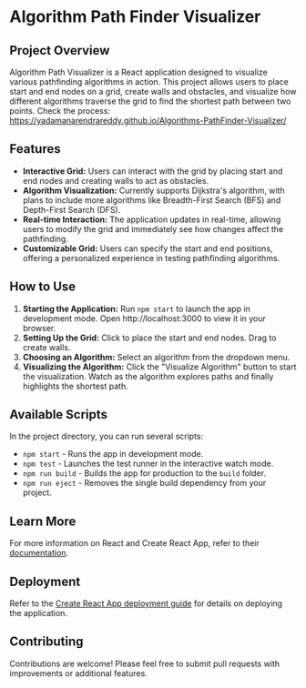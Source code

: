 # Algorithm Path Finder Visualizer

## Project Overview

Algorithm Path Visualizer is a React application designed to visualize various pathfinding algorithms in action. This project allows users to place start and end nodes on a grid, create walls and obstacles, and visualize how different algorithms traverse the grid to find the shortest path between two points. Check the process: https://yadamanarendrareddy.github.io/Algorithms-PathFinder-Visualizer/

## Features

- **Interactive Grid:** Users can interact with the grid by placing start and end nodes and creating walls to act as obstacles.
- **Algorithm Visualization:** Currently supports Dijkstra's algorithm, with plans to include more algorithms like Breadth-First Search (BFS) and Depth-First Search (DFS).
- **Real-time Interaction:** The application updates in real-time, allowing users to modify the grid and immediately see how changes affect the pathfinding.
- **Customizable Grid:** Users can specify the start and end positions, offering a personalized experience in testing pathfinding algorithms.

## How to Use

1. **Starting the Application:** Run `npm start` to launch the app in development mode. Open http://localhost:3000 to view it in your browser.
2. **Setting Up the Grid:** Click to place the start and end nodes. Drag to create walls.
3. **Choosing an Algorithm:** Select an algorithm from the dropdown menu.
4. **Visualizing the Algorithm:** Click the "Visualize Algorithm" button to start the visualization. Watch as the algorithm explores paths and finally highlights the shortest path.

## Available Scripts

In the project directory, you can run several scripts:

- `npm start` - Runs the app in development mode.
- `npm test` - Launches the test runner in the interactive watch mode.
- `npm run build` - Builds the app for production to the `build` folder.
- `npm run eject` - Removes the single build dependency from your project.

## Learn More

For more information on React and Create React App, refer to their [documentation](https://reactjs.org/).

## Deployment

Refer to the [Create React App deployment guide](https://facebook.github.io/create-react-app/docs/deployment) for details on deploying the application.

## Contributing

Contributions are welcome! Please feel free to submit pull requests with improvements or additional features.
